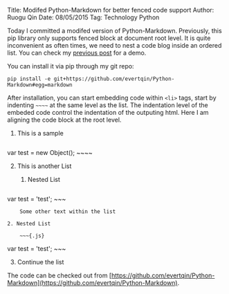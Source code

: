 Title: Modifed Python-Markdown for better fenced code support
Author: Ruogu Qin
Date: 08/05/2015
Tag: Technology
     Python

Today I committed a modifed version of Python-Markdown. Previously, this pip library only supports fenced block at document root level. It is quite inconvenient as often times, we need to nest a code blog inside an ordered list. You can check my [previous post](http://blog.tripplan.info/blog/post/item/14) for a demo.

You can install it via pip through my git repo:

`pip install -e git+https://github.com/evertqin/Python-Markdown#egg=markdown`

After installation, you can start embedding code within `<li>` tags, start by indenting `~~~~` at the same level as the list. The indentation level of the embeded code control the indentation of the outputing html.
Here I am aligning the code block at the root level. 

1. This is a sample

    ~~~~{.js}
var test = new Object();
    ~~~~

2. This is another List

    1. Nested List
    
        ~~~{.js}
var test = 'test';
        ~~~
        
        Some other text within the list
        
    2. Nested List
        
        ~~~{.js}
var test = 'test';
        ~~~
        
3. Continue the list

The code can be checked out from [https://github.com/evertqin/Python-Markdown](https://github.com/evertqin/Python-Markdown).
